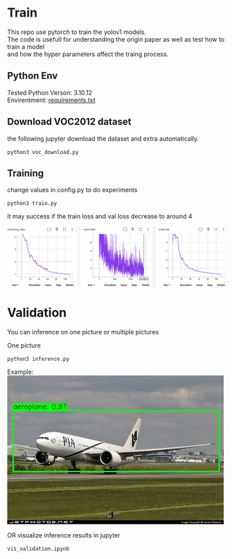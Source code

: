 # Train
This repo use pytorch to train the yolov1 models.  
The code is usefull for understanding the origin paper as well as test how to train a model    
and how the hyper parameters affect the traing process.  

## Python Env
Tested Python Verson: 3.10.12  
Envirentment: [requirements.txt](https://github.com/flj512/yolov1/blob/master/requirements.txt)

## Download VOC2012 dataset
the following jupyter download the dataset and extra automatically.  

```
python3 voc_download.py
```

## Training
change values in config.py to do experiments
```
python3 train.py
```
it may success if the train loss and val loss decrease to around 4

![Loss](https://github.com/flj512/yolov1/blob/master/loss.png)

# Validation
You can inference on one picture or multiple pictures    

One picture    
```
python3 inference.py
```
Example:    
![Airplane](https://github.com/flj512/yolov1/blob/master/output.jpg)

OR visualize inference results in jupyter
```
vis_validation.ipynb
```
